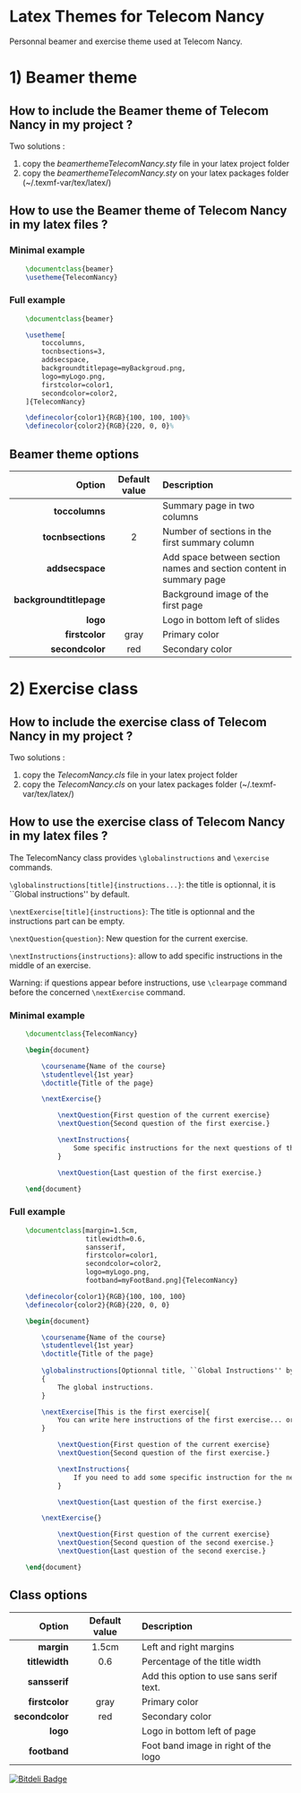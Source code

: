 Latex Themes for Telecom Nancy
==============================

Personnal beamer and exercise theme used at Telecom Nancy.

# 1) Beamer theme

## How to include the Beamer theme of Telecom Nancy in my project ?

Two solutions :
  1. copy the *beamerthemeTelecomNancy.sty* file in your latex project folder
  2. copy the *beamerthemeTelecomNancy.sty* on your latex packages folder (~/.texmf-var/tex/latex/)

## How to use the Beamer theme of Telecom Nancy in my latex files ?

### Minimal example

```latex
	\documentclass{beamer}
	\usetheme{TelecomNancy}
```

### Full example

```latex
	\documentclass{beamer}

	\usetheme[
		toccolumns,
		tocnbsections=3,
		addsecspace,
		backgroundtitlepage=myBackgroud.png,
		logo=myLogo.png,
		firstcolor=color1,
		secondcolor=color2,
	]{TelecomNancy}

	\definecolor{color1}{RGB}{100, 100, 100}%
	\definecolor{color2}{RGB}{220, 0, 0}%
```

## Beamer theme options

Option					| Default value | Description
-----------------------:|:-------------:|:-------------------------------------------------------------------
**toccolumns**			|				| Summary page in two columns
**tocnbsections**		|	2			| Number of sections in the first summary column
**addsecspace**			|				| Add space between section names and section content in summary page
**backgroundtitlepage**	|				| Background image of the first page
**logo**				|				| Logo in bottom left of slides
**firstcolor**			|	gray		| Primary color
**secondcolor**			|	red			| Secondary color




# 2) Exercise class

## How to include the exercise class of Telecom Nancy in my project ?

Two solutions :
  1. copy the *TelecomNancy.cls* file in your latex project folder
  2. copy the *TelecomNancy.cls* on your latex packages folder (~/.texmf-var/tex/latex/)

## How to use the exercise class of Telecom Nancy in my latex files ?

The TelecomNancy class provides `\globalinstructions` and `\exercise` commands.

`\globalinstructions[title]{instructions...}`: the title is optionnal, it is ``Global instructions'' by default.

`\nextExercise[title]{instructions}`: The title is optionnal and the instructions part can be empty.

`\nextQuestion{question}`: New question for the current exercise.

`\nextInstructions{instructions}`: allow to add specific instructions in the middle of an exercise.

Warning: if questions appear before instructions, use `\clearpage` command before the concerned `\nextExercise` command.

### Minimal example

```latex
	\documentclass{TelecomNancy}

	\begin{document}

		\coursename{Name of the course}
		\studentlevel{1st year}
		\doctitle{Title of the page}

		\nextExercise{}

			\nextQuestion{First question of the current exercise}
			\nextQuestion{Second question of the first exercise.}

			\nextInstructions{
				Some specific instructions for the next questions of the current exercise.
			}

			\nextQuestion{Last question of the first exercise.}

	\end{document}
```

### Full example

```latex
	\documentclass[margin=1.5cm,
				   titlewidth=0.6,
				   sansserif,
				   firstcolor=color1,
				   secondcolor=color2,
				   logo=myLogo.png,
				   footband=myFootBand.png]{TelecomNancy}

	\definecolor{color1}{RGB}{100, 100, 100}
	\definecolor{color2}{RGB}{220, 0, 0}

	\begin{document}

		\coursename{Name of the course}
		\studentlevel{1st year}
		\doctitle{Title of the page}
		
		\globalinstructions[Optionnal title, ``Global Instructions'' by default]
		{
			The global instructions.
		}

		\nextExercise[This is the first exercise]{
			You can write here instructions of the first exercise... or nothing.
		}

			\nextQuestion{First question of the current exercise}
			\nextQuestion{Second question of the first exercise.}

			\nextInstructions{
				If you need to add some specific instruction for the next questions of the current exercise.
			}

			\nextQuestion{Last question of the first exercise.}

		\nextExercise{}

			\nextQuestion{First question of the current exercise}
			\nextQuestion{Second question of the second exercise.}
			\nextQuestion{Last question of the second exercise.}

	\end{document}
```

## Class options

Option			| Default value | Description
---------------:|:-------------:|:-------------------------------------------------------------------
**margin**		|	1.5cm		| Left and right margins
**titlewidth**	|	0.6			| Percentage of the title width
**sansserif**	|				| Add this option to use sans serif text.
**firstcolor**	|	gray		| Primary color
**secondcolor**	|	red			| Secondary color
**logo**		|				| Logo in bottom left of page
**footband**	|				| Foot band image in right of the logo


[![Bitdeli Badge](https://d2weczhvl823v0.cloudfront.net/akrah/latexthemetelecomnancy/trend.png)](https://bitdeli.com/free "Bitdeli Badge")

